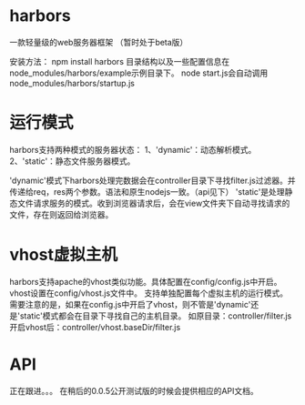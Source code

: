 harbors
=======

一款轻量级的web服务器框架
（暂时处于beta版）

安装方法：
    npm install harbors
目录结构以及一些配置信息在node_modules/harbors/example示例目录下。
node start.js会自动调用node_modules/harbors/startup.js


运行模式
=======
harbors支持两种模式的服务器状态：
1、'dynamic'：动态解析模式。
2、'static'：静态文件服务器模式。

'dynamic'模式下harbors处理完数据会在controller目录下寻找filter.js过滤器。并传递给req，res两个参数。语法和原生nodejs一致。（api见下）
'static'是处理静态文件请求服务的模式。收到浏览器请求后，会在view文件夹下自动寻找请求的文件，存在则返回给浏览器。


vhost虚拟主机
=======
harbors支持apache的vhost类似功能。具体配置在config/config.js中开启。vhost设置在config/vhost.js文件中。
支持单独配置每个虚拟主机的运行模式。
需要注意的是，如果在config.js中开启了vhost，则不管是'dynamic'还是'static'模式都会在目录下寻找自己的主机目录。
如原目录：controller/filter.js
开启vhost后：controller/vhost.baseDir/filter.js


API
=======
正在跟进。。。
在稍后的0.0.5公开测试版的时候会提供相应的API文档。